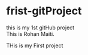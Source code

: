 # frist-gitProject
this is my 1st gitHub project
<br>
This is Rohan Maiti.

THis is my First project

